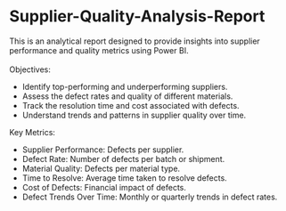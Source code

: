 # Supplier-Quality-Analysis-Report

This is an analytical report designed to provide insights into supplier performance and quality metrics using Power BI. <br> <br>
Objectives:
- Identify top-performing and underperforming suppliers.
- Assess the defect rates and quality of different materials.
- Track the resolution time and cost associated with defects.
- Understand trends and patterns in supplier quality over time.

Key Metrics:
- Supplier Performance: Defects per supplier.
- Defect Rate: Number of defects per batch or shipment.
- Material Quality: Defects per material type.
- Time to Resolve: Average time taken to resolve defects.
- Cost of Defects: Financial impact of defects.
- Defect Trends Over Time: Monthly or quarterly trends in defect rates.
